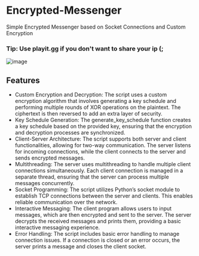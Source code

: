 # Encrypted-Messenger
Simple Encrypted Messenger based on Socket Connections and Custom Encryption

### Tip: Use playit.gg if you don't want to share your ip (;

![image](https://github.com/user-attachments/assets/66991e2b-28b1-43f8-8d15-8e70175c4b55)

## Features

- Custom Encryption and Decryption: The script uses a custom encryption algorithm that involves generating a key schedule and performing multiple rounds of XOR operations on the plaintext. The ciphertext is then reversed to add an extra layer of security.
- Key Schedule Generation: The generate_key_schedule function creates a key schedule based on the provided key, ensuring that the encryption and decryption processes are synchronized.
- Client-Server Architecture: The script supports both server and client functionalities, allowing for two-way communication. The server listens for incoming connections, while the client connects to the server and sends encrypted messages.
- Multithreading: The server uses multithreading to handle multiple client connections simultaneously. Each client connection is managed in a separate thread, ensuring that the server can process multiple messages concurrently.
- Socket Programming: The script utilizes Python’s socket module to establish TCP connections between the server and clients. This enables reliable communication over the network.
- Interactive Messaging: The client program allows users to input messages, which are then encrypted and sent to the server. The server decrypts the received messages and prints them, providing a basic interactive messaging experience.
- Error Handling: The script includes basic error handling to manage connection issues. If a connection is closed or an error occurs, the server prints a message and closes the client socket.

